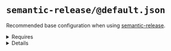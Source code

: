 # `semantic-release/@default.json`

Recommended base configuration when using [semantic-release](https://github.com/semantic-release/semantic-release).

<details>
  <summary>Requires</summary>

\- semantic-release\n

</details>

<details>
  <summary>Details</summary>

## semantic-release/commit-conventions

_Updating `.releaserc.json` using `overwrite`._

- Slightly extended [release commit convention](https://github.com/semantic-release/semantic-release#commit-message-format) for semantic-release.

  <details>
    <summary>Requires</summary>

\- semantic-release\n

  </details>

</details>

